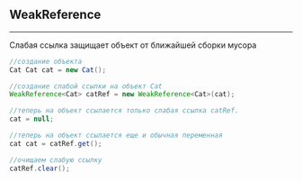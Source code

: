 ## WeakReference
---
Слабая ссылка защищает объект от ближайшей сборки мусора 

```Java
//создание объекта 
Cat Cat cat = new Cat(); 

//создание слабой ссылки на объект Cat 
WeakReference<Cat> catRef = new WeakReference<Cat>(cat);

//теперь на объект ссылается только слабая ссылка catRef. 
cat = null; 

//теперь на объект ссылается еще и обычная переменная 
cat cat = catRef.get();

//очищаем слабую ссылку 
catRef.clear();

```

